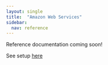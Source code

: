 ```yaml
---
layout: single
title:  "Amazon Web Services"
sidebar:
  nav: reference
---
```


Reference documentation coming soon! 

See setup [here](/setup/providers/aws/)
